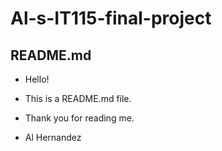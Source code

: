 # Al-s-IT115-final-project
## README.md

* Hello!

* This is a README.md file.

* Thank you for reading me.

- Al Hernandez
